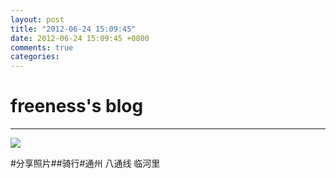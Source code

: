 ```yaml
---
layout: post
title: "2012-06-24 15:09:45"
date: 2012-06-24 15:09:45 +0800
comments: true
categories: 
---
```


# freeness's blog

----------

![](http://okqmqrbgo.bkt.clouddn.com/201206241509451.jpg)

>
\#分享照片\#\#骑行\#通州 八通线 临河里